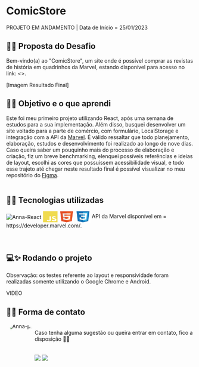 # ComicStore
PROJETO EM ANDAMENTO | Data de Início = 25/01/2023

## 🚀✨ Proposta do Desafio
Bem-vindo(a) ao "ComicStore", um site onde é possível comprar as revistas de história em quadrinhos da Marvel, estando disponível para acesso no link: <>.

[Imagem Resultado Final]

## 🧠✨ Objetivo e o que aprendi
Este foi meu primeiro projeto utilizando React, após uma semana de estudos para a sua implementação. Além disso, busquei desenvolver um site voltado para a parte de comércio, com formulário, LocalStorage e integração com a API da [Marvel](https://developer.marvel.com/).
É válido ressaltar que todo planejamento, elaboração, estudos e desenvolvimento foi realizado ao longo de nove dias.
Caso queira saber um pouquinho mais do processo de elaboração e criação, fiz um breve benchmarking, elenquei possíveis referências e ideias de layout, escolhi as cores que possuíssem acessibilidade visual, e todo esse trajeto até chegar neste resultado final é possível visualizar no meu repositório do [Figma](link).<br><br>

## 🔧✨ Tecnologias utilizadas
<div style="display: inline_block">
  <img align="center" alt="Anna-React" height="30" width="40" src="https://camo.githubusercontent.com/48d099290b4cb2d7937bcd96e8497cf1845b54a810a6432c70cf944b60b40c77/68747470733a2f2f7261776769742e636f6d2f676f72616e67616a69632f72656163742d69636f6e732f6d61737465722f72656163742d69636f6e732e737667"> 
  <img align="center" alt="Anna-Js" height="30" width="40" src="https://raw.githubusercontent.com/devicons/devicon/master/icons/javascript/javascript-plain.svg">
  <img align="center" alt="Anna-HTML" height="30" width="40" src="https://raw.githubusercontent.com/devicons/devicon/master/icons/html5/html5-original.svg">
  <img align="center" alt="Anna-CSS" height="30" width="40" src="https://raw.githubusercontent.com/devicons/devicon/master/icons/css3/css3-original.svg">
  API da Marvel disponível em = https://developer.marvel.com/.
</div><br><br>

## 💻✨ Rodando o projeto
Observação: os testes referente ao layout e responsividade foram realizadas somente utilizando o Google Chrome e Android.<br>

VIDEO
<br>

## 🌺✨ Forma de contato
<div style="display: inline_block">
  <img align="left" alt="Anna-pic" height="150" style="border-radius:50px;" src="https://cdn.picrew.me/shareImg/org/202301/707090_N2E3YlxN.png"><br>
  Caso tenha alguma sugestão ou queira entrar em contato, fico a disposição 🥰💖
</div><br><br>
<div>
  <a href = "mailto:luizafistarol@gmail.com"><img src="https://img.shields.io/badge/Gmail-D14836?style=for-the-badge&logo=gmail&logoColor=white" target="_blank"></a>
  <a href="https://www.linkedin.com/in/anna-luiza-camargo-fistarol/" target="_blank"><img src="https://img.shields.io/badge/-LinkedIn-%230077B5?style=for-the-badge&logo=linkedin&logoColor=white" target="_blank"></a> 
</div>
